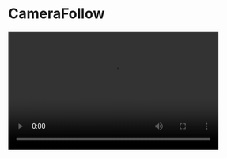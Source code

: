 # CameraFollow

<video tabindex="-1" class="video-stream html5-main-video" controlslist="nodownload" style="width: 425px; height: 240px; left: 0px; top: 0px;" src="blob:https://www.youtube.com/4e8563ad-7654-4ac7-8559-7834a05ee47f"></video>
